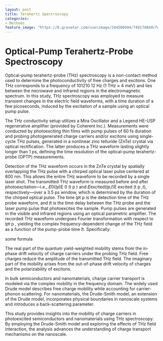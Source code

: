 ```yaml
---
layout: post
title: Terahertz Spectroscopy
categories:
- Methods
feature_image: "https://0.gravatar.com/userimage/244506044/7491748ddcfec0168d99b19ad7d506ea?size=256"
---
```


# Optical-Pump Terahertz-Probe Spectroscopy

Optical-pump terahertz-probe (THz) spectroscopy is a non-contact method used to determine the photoconductivity of free charges and excitons. One THz corresponds to a frequency of 101210 12  Hz (1 THz ≈ 4 meV) and lies between the microwave and infrared regions in the electromagnetic spectrum. In this study, THz spectroscopy was employed to measure transient changes in the electric field waveforms, with a time duration of a few picoseconds, induced by the excitation of a sample using an optical pump pulse.

The THz conductivity setup utilizes a Mira Oscillator and a Legend HE-USP regenerative amplifier (provided by Coherent Inc.). Measurements were conducted by photoexciting thin films with pump pulses of 60 fs duration and probing photogenerated charge carriers and/or excitons using single-cycle THz pulses, generated in a nonlinear zinc telluride (ZnTe) crystal via optical rectification. The latter produces a THz waveform lasting slightly longer than 1 ps, defining the time resolution of the optical-pump terahertz-probe (OPTP) measurements.

Detection of the THz waveform occurs in the ZnTe crystal by spatially overlapping the THz pulse with a chirped optical laser pulse centered at 800 nm. This allows the entire THz waveform to be recorded by a single laser shot. The transmitted THz waveform is measured before and after photoexcitation—i.e., 
𝐸0(𝑡𝑝)E 0​ (t p​ ) and 𝐸excited(𝑡𝑝,𝑡)E excited (t p ,t), respectively—over a 3.5 ps window, which is determined by the duration of the chirped optical pulse. The time 𝑡𝑝t p  is the detection time of the THz probe waveform, and 𝑡t is the time delay between the THz probe and the laser pump pulse that photoexcites the sample. Pump pulses are generated in the visible and infrared regions using an optical parametric amplifier. The recorded THz waveform undergoes Fourier transformation with respect to 𝑡𝑝t p​ , yielding the complex frequency-dependent change of the THz field as a function of the pump-probe time 𝑡t. Specifically:
          
some formula          

The real part of the quantum yield-weighted mobility stems from the in-phase drift velocity of charge carriers under the probing THz field. Free charges reduce the amplitude of the transmitted THz field. The imaginary part of the mobility arises from the out-of-phase drift velocity of charges and the polarizability of excitons.

In bulk semiconductors and nanomaterials, charge carrier transport is modeled via the complex mobility in the frequency domain. The widely used Drude model describes free charge mobility while accounting for carrier-phonon scattering. For nanomaterials, the Drude-Smith model, an extension of the Drude model, incorporates physical boundaries in nanoscale systems and introduces a back-scattering parameter.

This study provides insights into the mobility of charge carriers in photoexcited semiconductors and nanomaterials using THz spectroscopy. By employing the Drude-Smith model and exploring the effects of THz field interaction, the analysis advances the understanding of charge transport mechanisms on the nanoscale.
​
